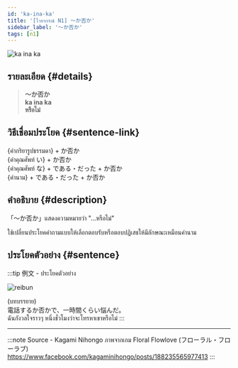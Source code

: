 ```yaml
---
id: 'ka-ina-ka'
title: '[ไวยากรณ์ N1] 〜か否か'
sidebar_label: '〜か否か'
tags: [n1]
---
```


![ka ina ka](https://res.cloudinary.com/kagamiweb/image/upload/v1631718084/nihongo/grammar/n1/ka-ina-ka.png)

## รายละเอียด {#details}

> **〜か否か**  
> **ka ina ka**  
> **หรือไม่**

## วิธีเชื่อมประโยค {#sentence-link}

{คำกริยารูปธรรมดา} + か否か  
{คำคุณศัพท์ い} + か否か  
{คำคุณศัพท์ な} + である・だった + か否か  
{คำนาม} + である・だった + か否か

## คำอธิบาย {#description}

「〜か否か」แสดงความหมายว่า "...หรือไม่"

ใช้เปลี่ยนประโยคคำถามแบบให้เลือกตอบรับหรือตอบปฏิเสธให้มีลักษณะเหมือนคำนาม

## ประโยคตัวอย่าง {#sentence}

:::tip 例文 - ประโยคตัวอย่าง

![reibun](https://res.cloudinary.com/kagamiweb/image/upload/v1631949875/nihongo/grammar/n1/reibun/ka-ina-ka.png)

(บทบรรยาย)  
電話するか否かで、一時間くらい悩んだ。  
ฉันกังวลใจราวๆ หนึ่งชั่วโมงว่าจะโทรหาเขาหรือไม่
:::

---
:::note Source - Kagami Nihongo
ภาพจากเกม Floral Flowlove (フローラル・フローラブ)  
https://www.facebook.com/kagaminihongo/posts/188235565977413
:::